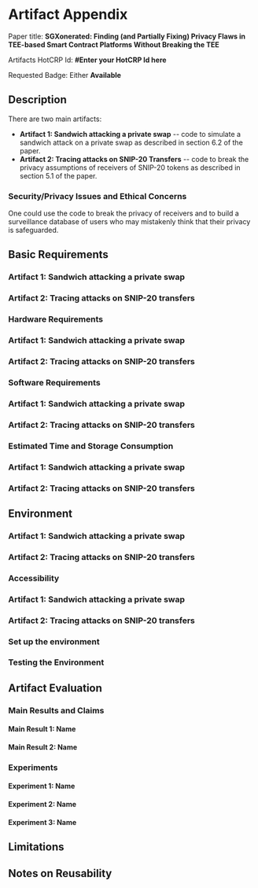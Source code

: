 # Artifact Appendix
Paper title: **SGXonerated: Finding (and Partially Fixing) Privacy Flaws in
TEE-based Smart Contract Platforms Without Breaking the TEE**

Artifacts HotCRP Id: **#Enter your HotCRP Id here**

Requested Badge: Either **Available**
<!-- Requested Badge: Either **Available** or **Reproducible** -->

## Description
<!-- A short description of your artifact and how it links to your paper. -->
There are two main artifacts:

* **Artifact 1: Sandwich attacking a private swap** -- code to simulate a
  sandwich attack on a private swap as described in section 6.2 of the paper.
* **Artifact 2: Tracing attacks on SNIP-20 Transfers** -- code to break the privacy
  assumptions of receivers of SNIP-20 tokens as described in section 5.1 of the paper.


### Security/Privacy Issues and Ethical Concerns
<!--
 If your artifacts hold any risk to the security or privacy of the reviewer's machine, specify them here, e.g., if your artifacts require a specific security mechanism, like the firewall, ASLR, or another thing, to be disabled for its execution.
Also, emphasize if your artifacts contain malware samples, or something similar, to be analyzed.
In addition, you must highlight any ethical concerns regarding your artifacts here.
-->
One could use the code to break the privacy of receivers and to build a surveillance
 database of users who may mistakenly think that their privacy is safeguarded.


## Basic Requirements
<!--
Describe the minimal hardware and software requirements of your artifacts and estimate the compute time and storage required to run the artifacts.
-->
### Artifact 1: Sandwich attacking a private swap
### Artifact 2: Tracing attacks on SNIP-20 transfers

### Hardware Requirements
<!--
If your artifacts require specific hardware to be executed, mention that here.
Provide instructions on how a reviewer can gain access to that hardware through remote access, buying or renting, or even emulating the hardware.
Make sure to preserve the anonymity of the reviewer at any time.
-->
### Artifact 1: Sandwich attacking a private swap
### Artifact 2: Tracing attacks on SNIP-20 transfers

### Software Requirements
<!--
Describe the OS and software packages required to evaluate your artifact.
This description is essential if you rely on proprietary software or software that might not be easily accessible for other reasons.
Describe how the reviewer can obtain and install all third-party software, data sets, and models.
-->
### Artifact 1: Sandwich attacking a private swap
### Artifact 2: Tracing attacks on SNIP-20 transfers

### Estimated Time and Storage Consumption
<!--
Provide an estimated value for the time the evaluation will take and the space on the disk it will consume. 
This helps reviewers to schedule the evaluation in their time plan and to see if everything is running as intended.
More specifically, a reviewer, who knows that the evaluation might take 10 hours, does not expect an error if,  after 1 hour, the computer is still calculating things.
-->
### Artifact 1: Sandwich attacking a private swap
### Artifact 2: Tracing attacks on SNIP-20 transfers

## Environment
<!--
In the following, describe how to access our artifact and all related and necessary data and software components.
Afterward, describe how to set up everything and how to verify that everything is set up correctly.
-->
### Artifact 1: Sandwich attacking a private swap
### Artifact 2: Tracing attacks on SNIP-20 transfers

### Accessibility
<!--
Describe how to access your artifacts via persistent sources.
Valid hosting options are institutional and third-party digital repositories.
Do not use personal web pages.
For repositories that evolve over time (e.g., Git Repositories ), specify a specific commit-id or tag to be evaluated.
In case your repository changes during the evaluation to address the reviewer's feedback, please provide an updated link (or commit-id / tag) in a comment.
-->
### Artifact 1: Sandwich attacking a private swap
### Artifact 2: Tracing attacks on SNIP-20 transfers

### Set up the environment
<!--
Describe how the reviews should set up the environment for your artifacts, including download and install dependencies and the installation of the artifact itself.
Be as specific as possible here.
If possible, use code segments to simply the workflow, e.g.,

```bash
git clone git@my_awesome_artifact.com/repo
apt install libxxx xxx
```

Describe the expected results where it makes sense to do so.
-->





### Testing the Environment
<!--
Describe the basic functionality tests to check if the environment is set up correctly.
These tests could be unit tests, training an ML model on very low training data, etc.
If these tests succeed, all required software should be functioning correctly.
Include the expected output for unambiguous outputs of tests.
Use code segments to simplify the workflow, e.g.,
```bash
python envtest.py
```
-->

## Artifact Evaluation
<!--
This section includes all the steps required to evaluate your artifact's functionality and validate your paper's key results and claims.
Therefore, highlight your paper's main results and claims in the first subsection. And describe the experiments that support your claims in the subsection after that.
-->

### Main Results and Claims
<!--
List all your paper's main results and claims that are supported by your submitted artifacts.
-->

#### Main Result 1: Name
<!--
Describe the results in 1 to 3 sentences.
Refer to the related sections in your paper and reference the experiments that support this result/claim.
-->

#### Main Result 2: Name

### Experiments
<!--
List each experiment the reviewer has to execute. Describe:
 - How to execute it in detailed steps.
 - What the expected result is.
 - How long it takes and how much space it consumes on disk. (approximately)
 - Which claim and results does it support, and how.
-->

#### Experiment 1: Name
<!--
Provide a short explanation of the experiment and expected results.
Describe thoroughly the steps to perform the experiment and to collect and organize the results as expected from your paper.
Use code segments to support the reviewers, e.g.,
```bash
python experiment_1.py
```
-->
#### Experiment 2: Name

#### Experiment 3: Name

## Limitations
<!--
Describe which tables and results are not reproducible with the provided artifacts.
Provide an argument why this is not included/possible.
-->

## Notes on Reusability
<!--
First, this section might not apply to your artifacts.
Use it to share information on how your artifact can be used beyond your research paper, e.g., as a general framework.
The overall goal of artifact evaluation is not only to reproduce and verify your research but also to help other researchers to re-use and improve on your artifacts.
Please describe how your artifacts can be adapted to other settings, e.g., more input dimensions, other datasets, and other behavior, through replacing individual modules and functionality or running more iterations of a specific part.
-->
